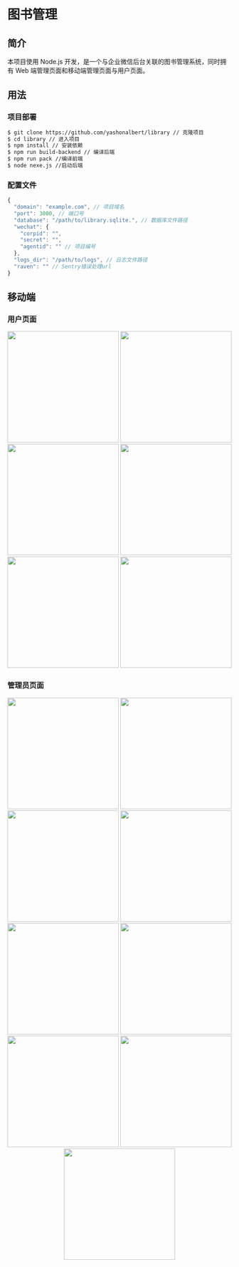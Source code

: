 # 图书管理

## 简介

本项目使用 Node.js 开发，是一个与企业微信后台关联的图书管理系统，同时拥有 Web 端管理页面和移动端管理页面与用户页面。

## 用法

### 项目部署

```sh
$ git clone https://github.com/yashonalbert/library // 克隆项目
$ cd library // 进入项目
$ npm install // 安装依赖
$ npm run build-backend // 编译后端
$ npm run pack //编译前端
$ node nexe.js //启动后端
```

### 配置文件

```js
{
  "domain": "example.com", // 项目域名
  "port": 3000, // 端口号
  "database": "/path/to/library.sqlite.", // 数据库文件路径
  "wechat": {
    "corpid": "",
    "secret": "",
    "agentid": "" // 项目编号
  },
  "logs_dir": "/path/to/logs", // 日志文件路径
  "raven": "" // Sentry错误处理url
}
```

## 移动端

### 用户页面
<p float="left" align="center">
  <img src="https://github.com/yashonalbert/szlibrary/blob/master/images/user.png" width="250">
  <img src="https://github.com/yashonalbert/szlibrary/blob/master/images/userBooks.png" width="250">
  <img src="https://github.com/yashonalbert/szlibrary/blob/master/images/book.png" width="250">
  <img src="https://github.com/yashonalbert/szlibrary/blob/master/images/userRecords.png" width="250">
  <img src="https://github.com/yashonalbert/szlibrary/blob/master/images/lent.png" width="250">
  <img src="https://github.com/yashonalbert/szlibrary/blob/master/images/recommend.png" width="250">
</p>

### 管理员页面

<p float="left" align="center">
  <img src="https://github.com/yashonalbert/szlibrary/blob/master/images/admin.png" width="250">
  <img src="https://github.com/yashonalbert/szlibrary/blob/master/images/setBook.png" width="250">
  <img src="https://github.com/yashonalbert/szlibrary/blob/master/images/adminBooks.png" width="250">
  <img src="https://github.com/yashonalbert/szlibrary/blob/master/images/msgLent.png" width="250">
  <img src="https://github.com/yashonalbert/szlibrary/blob/master/images/authorization.png" width="250">
  <img src="https://github.com/yashonalbert/szlibrary/blob/master/images/adminRecords.png" width="250">
  <img src="https://github.com/yashonalbert/szlibrary/blob/master/images/return.png" width="250">
  <img src="https://github.com/yashonalbert/szlibrary/blob/master/images/lentInfo.png" width="250">
  <img src="https://github.com/yashonalbert/szlibrary/blob/master/images/webCode.png" width="250">
</p>
